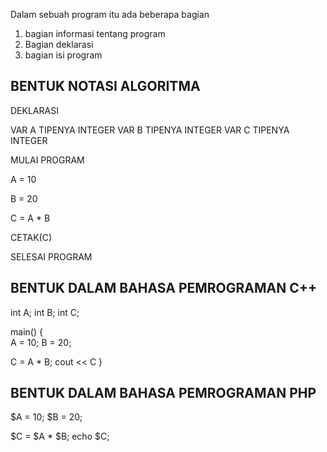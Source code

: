 Dalam sebuah program itu ada beberapa bagian

1. bagian informasi tentang program
2. Bagian deklarasi
3. bagian isi program

## BENTUK NOTASI ALGORITMA

DEKLARASI

VAR A TIPENYA INTEGER
VAR B TIPENYA INTEGER
VAR C TIPENYA INTEGER

MULAI PROGRAM

A = 10

B = 20

C = A * B

CETAK(C)

SELESAI PROGRAM

## BENTUK DALAM BAHASA PEMROGRAMAN C++
 int A;
 int B;
 int C;
 
main() {  
  A = 10;
  B = 20;
  
  C = A * B;
  cout << C
}

## BENTUK DALAM BAHASA PEMROGRAMAN PHP

$A = 10;
$B = 20;

$C = $A * $B;
echo $C;
